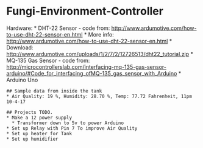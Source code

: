 # Fungi-Environment-Controller

Hardware:
    * DHT-22 Sensor - code from: http://www.ardumotive.com/how-to-use-dht-22-sensor-en.html
      * More info: http://www.ardumotive.com/how-to-use-dht-22-sensor-en.html
      * Download: http://www.ardumotive.com/uploads/1/2/7/2/12726513/dht22_tutorial.zip
    * MQ-135 Gas Sensor - code from: http://microcontrollerslab.com/interfacing-mq-135-gas-sensor-arduino/#Code_for_interfacing_ofMQ-135_gas_sensor_with_Arduino
    * Arduino Uno
    
    ## Sample data from inside the tank
    * Air Quality: 19 %, Humidity: 28.70 %, Temp: 77.72 Fahrenheit, 11pm 10-4-17 
    
    ## Projects TODO.
    * Make a 12 power supply 
      * Transformer down to 5v to power Arduino 
    * Set up Relay with Pin 7 To improve Air Quality
    * Set up heater for Tank
    * Set up humidifier